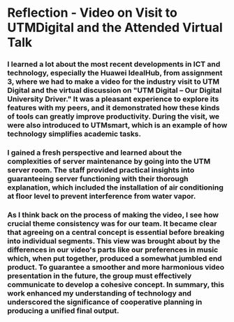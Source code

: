 # **Reflection - Video on Visit to UTMDigital and the Attended Virtual Talk**
### I learned a lot about the most recent developments in ICT and technology, especially the Huawei IdealHub, from assignment 3, where we had to make a video for the industry visit to UTM Digital and the virtual discussion on "UTM Digital – Our Digital University Driver." It was a pleasant experience to explore its features with my peers, and it demonstrated how these kinds of tools can greatly improve productivity. During the visit, we were also introduced to UTMsmart, which is an example of how technology simplifies academic tasks.
### I gained a fresh perspective and learned about the complexities of server maintenance by going into the UTM server room. The staff provided practical insights into guaranteeing server functioning with their thorough explanation, which included the installation of air conditioning at floor level to prevent interference from water vapor.
### As I think back on the process of making the video, I see how crucial theme consistency was for our team. It became clear that agreeing on a central concept is essential before breaking into individual segments. This view was brought about by the differences in our video's parts like our preferences in music which, when put together, produced a somewhat jumbled end product. To guarantee a smoother and more harmonious video presentation in the future, the group must effectively communicate to develop a cohesive concept. In summary, this work enhanced my understanding of technology and underscored the significance of cooperative planning in producing a unified final output.
